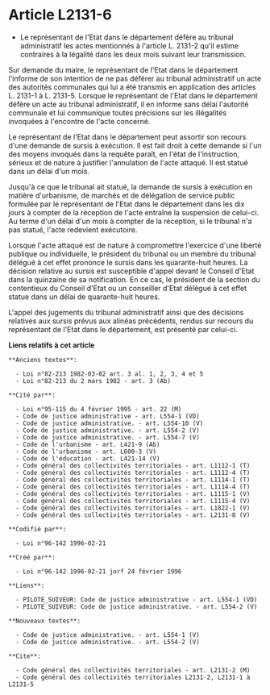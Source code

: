 # Article L2131-6

- Le représentant de l'Etat dans le département défère au tribunal administratif les actes mentionnés à l'article L. 2131-2
qu'il estime contraires à la légalité dans les deux mois suivant leur transmission.

Sur demande du maire, le représentant de l'Etat dans le département l'informe de son intention de ne pas déférer au tribunal
administratif un acte des autorités communales qui lui a été transmis en application des articles L. 2131-1 à L. 2131-5.
Lorsque le représentant de l'Etat dans le département défère un acte au tribunal administratif, il en informe sans délai
l'autorité communale et lui communique toutes précisions sur les illégalités invoquées à l'encontre de l'acte concerné.

Le représentant de l'Etat dans le département peut assortir son recours d'une demande de sursis à exécution. Il est fait
droit à cette demande si l'un des moyens invoqués dans la requête paraît, en l'état de l'instruction, sérieux et de nature à
justifier l'annulation de l'acte attaqué. Il est statué dans un délai d'un mois.

Jusqu'à ce que le tribunal ait statué, la demande de sursis à exécution en matière d'urbanisme, de marchés et de délégation
de service public formulée par le représentant de l'Etat dans le département dans les dix jours à compter de la réception de
l'acte entraîne la suspension de celui-ci. Au terme d'un délai d'un mois à compter de la réception, si le tribunal n'a pas
statué, l'acte redevient exécutoire.

Lorsque l'acte attaqué est de nature à compromettre l'exercice d'une liberté publique ou individuelle, le président du
tribunal ou un membre du tribunal délégué à cet effet prononce le sursis dans les quarante-huit heures. La décision relative
au sursis est susceptible d'appel devant le Conseil d'Etat dans la quinzaine de sa notification. En ce cas, le président de
la section du contentieux du Conseil d'Etat ou un conseiller d'Etat délégué à cet effet statue dans un délai de quarante-huit
heures.

L'appel des jugements du tribunal administratif ainsi que des décisions relatives aux sursis prévus aux alinéas précédents,
rendus sur recours du représentant de l'Etat dans le département, est présenté par celui-ci.

**Liens relatifs à cet article**

	**Anciens textes**:

	  - Loi n°82-213 1982-03-02 art. 3 al. 1, 2, 3, 4 et 5
	  - Loi n°82-213 du 2 mars 1982 - art. 3 (Ab)

	**Cité par**:

	  - Loi n°95-115 du 4 février 1995 - art. 22 (M)
	  - Code de justice administrative - art. L554-1 (VD)
	  - Code de justice administrative. - art. L554-10 (V)
	  - Code de justice administrative. - art. L554-2 (V)
	  - Code de justice administrative. - art. L554-7 (V)
	  - Code de l'urbanisme - art. L421-9 (Ab)
	  - Code de l'urbanisme - art. L600-3 (V)
	  - Code de l'éducation - art. L421-14 (V)
	  - Code général des collectivités territoriales - art. L1112-1 (T)
	  - Code général des collectivités territoriales - art. L1112-4 (T)
	  - Code général des collectivités territoriales - art. L1114-1 (T)
	  - Code général des collectivités territoriales - art. L1114-4 (T)
	  - Code général des collectivités territoriales - art. L1115-1 (V)
	  - Code général des collectivités territoriales - art. L1115-4 (V)
	  - Code général des collectivités territoriales - art. L1822-1 (V)
	  - Code général des collectivités territoriales - art. L2131-8 (V)

	**Codifié par**:

	  - Loi n°96-142 1996-02-21

	**Créé par**:

	  - Loi n°96-142 1996-02-21 jorf 24 février 1996

	**Liens**:

	  - PILOTE_SUIVEUR: Code de justice administrative - art. L554-1 (VD)
	  - PILOTE_SUIVEUR: Code de justice administrative. - art. L554-2 (V)

	**Nouveaux textes**:

	  - Code de justice administrative. - art. L554-1 (V)
	  - Code de justice administrative. - art. L554-2 (V)

	**Cite**:

	  - Code général des collectivités territoriales - art. L2131-2 (M)
	  - Code général des collectivités territoriales L2131-2, L2131-1 à L2131-5
